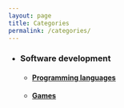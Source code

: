 ```yaml
---
layout: page
title: Categories
permalink: /categories/
---
```

- ### Software development
    - #### [Programming languages](/programming_languages/)
    - #### [Games](/games/)